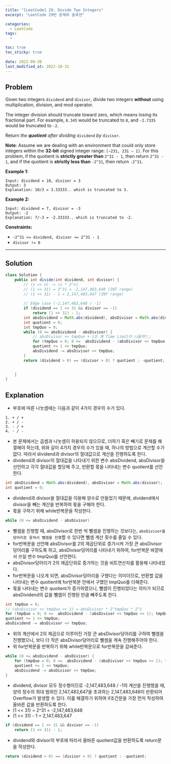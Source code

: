 ```yaml
---
title: "[LeetCode] 29. Divide Two Integers"
excerpt: "LeetCode 29번 문제와 솔루션"

categories:
  - LeetCode
tags:
  - 

toc: true
toc_sticky: true
 
date: 2022-09-30
last_modified_at: 2022-10-31
---
```

## **Problem**
Given two integers `dividend` and `divisor`, divide two integers **without** using multiplication, division, and mod operator.

The integer division should truncate toward zero, which means losing its fractional part. For example, `8.345` would be truncated to `8`, and `-2.7335` would be truncated to `-2`.

Return *the **quotient** after dividing* `dividend` *by* `divisor`.

**Note**: Assume we are dealing with an environment that could only store integers within the **32-bit** signed integer range: `[−231, 231 − 1]`. For this problem, if the quotient is **strictly greater than** `2^31 - 1`, then return `2^31 - 1`, and if the quotient is **strictly less than** `-2^31`, then return `-2^31`.

**Example 1:**
```
Input: dividend = 10, divisor = 3
Output: 3
Explanation: 10/3 = 3.33333.. which is truncated to 3.
```
**Example 2:**
```
Input: dividend = 7, divisor = -3
Output: -2
Explanation: 7/-3 = -2.33333.. which is truncated to -2.
```
**Constraints:**
- -`2^31 <= dividend, divisor <= 2^31 - 1`
- `divisor != 0`

---
## **Solution**
```java
class Solution {
    public int divide(int dividend, int divisor) {
        // (x << n) -> (x * 2^n)
        // (1 << 31) = 2^31 = -2,147,483,648 (INT range)
        // (1 << 31) - 1 = 2,147,483,647 (INT range)
        
        // Edge case (-2,147,483,648 / -1)
        if (dividend == 1 << 31 && divisor == -1)
            return (1 << 31) - 1;
        int absDividend = Math.abs(dividend), absDivisor = Math.abs(divisor);
        int quotient = 0;
        int tmpQuo = 0;
        while (0 <= absDividend - absDivisor) {
            // absDivisor << tmpQuo + 1은 왜 Time Limit이 나올까?;;
            for (tmpQuo = 0; 0 <=  absDividend - (absDivisor << tmpQuo << 1); tmpQuo++);
            quotient += 1 << tmpQuo;
            absDividend -= absDivisor << tmpQuo;
        }
        return (dividend > 0) == (divisor > 0) ? quotient : -quotient;
        

    }
}
```
## **Explanation**
- 부호에 따른 나눗셈에는 다음과 같이 4가지 경우의 수가 있다.
```
1. + / +
2. + / -
3. - / +
4. - / -
```
- 본 문제에서는 곱셈과 나눗셈이 허용되지 않으므로, 더하기 혹은 빼기로 문제를 해결해야 하는데, 위와 깉이 4가지 경우의 수가 있을 때, 하나의 방법으로 계산할 수가 없다. 따라서 dividend과 divisor의 절대값으로 계산을 진행하도록 한다.
- dividend과 divisor의 절대값을 나타내기 위한 변수 absDividend, absDivisor을 선언하고 각각 절대값을 할당해 주고, 반환할 몫을 나타내는 변수 quotient를 선언한다.
```java
int absDividend = Math.abs(dividend), absDivisor = Math.abs(divisor);
int quotient = 0;
```
- dividend과 divisor을 절대값을 이용해 양수로 만들었기 때문에, dividend에서 divisor을 빼는 계산을 반복하여 몫을 구해야 한다.
- 몫을 구하기 위해 while반복문을 작성한다.
```java
while (0 <= absDividend - absDivisor)
```
- 뺄셈을 진행할 때, absDivisor로 한번 씩 뺄셈을 진행하는 것보다는, `absDivisor을 덩어리로 뭉쳐서 뺄셈을 진행`할 수 있다면 뺄셈 계산 횟수를 줄일 수 있다.
- for반복문을 선언해 absDivisor를 2의 제곱단위로 증가시켜 가장 큰 absDivisor덩어리를 구하도록 하고, absDivisor덩어리를 나타내기 위하여, for반복문 바깥에서 쓰일 변수 tmpQuo를 선언한다.
- absDivisor덩어리가 2의 제곱단위로 증가하는 것을 비트연산자를 활용해 나타내었다.
- for반복문을 나오게 되면, absDivisor덩어리을 구했다는 의미이므로, 반환할 값을 나타내는 변수 quotient에 for반복문 안에서 구했던 tmpQuo를 더해준다.
- 몫을 나타내는 변수 quotient가 증가하였으니, 뺄셈이 진행되었다는 의미가 되므로 absDividend의 값을 뺄셈이 진행된 만큼 빼주도록 한다.
```java
int tmpQuo = 0;
// (absDivisor << tmpQuo << 1) = absDivisor * 2^tmpQuo * 2^1
for (tmpQuo = 0; 0 <=  absDividend - (absDivisor << tmpQuo << 1); tmpQuo++);
quotient += 1 << tmpQuo;
absDividend -= absDivisor << tmpQuo;
```
- 위의 계산에서 2의 제곱으로 이루어진 가장 큰 absDivisor덩어리를 구하여 뺄셈을 진행했으니, 보다 더 작은 absDivisor덩어리로 뺄셈을 계속 진행해주어야 한다.
- 위 for반복문을 반복하기 위해 while반복문으로 for반복문을 감싸준다.
```java
while (0 <= absDividend - absDivisor) {
    for (tmpQuo = 0; 0 <=  absDividend - (absDivisor << tmpQuo << 1); tmpQuo++);
    quotient += 1 << tmpQuo;
    absDividend -= absDivisor << tmpQuo;
}
```
- dividend, divisor 모두 정수형이므로 -2,147,483,648 / -1의 계산을 진행했을 때, 양의 정수의 최대 범위인 2,147,483,647을 초과하는 2,147,483,648이 반환되어 Overflow가 발생할 수 있다. 이를 해결하기 위하여 if조건문을 가장 먼저 작성하여 올바른 값을 반환하도록 한다.
- (1 << 31) = 2^31 = -2,147,483,648
- (1 << 31) - 1 = 2,147,483,647
```java
if (dividend == 1 << 31 && divisor == -1)
    return (1 << 31) - 1;
```
- dividend와 divisor의 부호에 따라서 올바른 quotient값을 반환하도록 return문을 작성한다.
```java
return (dividend > 0) == (divisor > 0) ? quotient : -quotient;
```